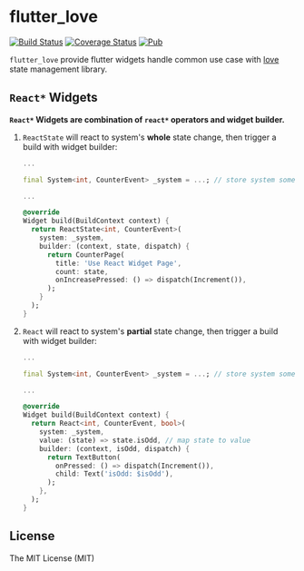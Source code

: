 # flutter_love

[![Build Status](https://github.com/LoveCommunity/flutter_love/workflows/Tests/badge.svg)](https://github.com/LoveCommunity/flutter_love/actions/workflows/tests.yml)
[![Coverage Status](https://img.shields.io/codecov/c/github/LoveCommunity/flutter_love/main.svg)](https://codecov.io/gh/LoveCommunity/flutter_love)
[![Pub](https://img.shields.io/pub/v/flutter_love)](https://pub.dev/packages/flutter_love)

`flutter_love` provide flutter widgets handle common use case with [love] state management library.

## `React*` Widgets

**`React*` Widgets are combination of `react*` operators and widget builder.**

  1. `ReactState` will react to system's **whole** state change, then trigger a build with widget builder:
  
     ```dart
     ...

     final System<int, CounterEvent> _system = ...; // store system somewhere

     ...

     @override
     Widget build(BuildContext context) {
       return ReactState<int, CounterEvent>(
         system: _system,
         builder: (context, state, dispatch) {
           return CounterPage(
             title: 'Use React Widget Page',
             count: state,
             onIncreasePressed: () => dispatch(Increment()),
           );
         }
       );
     }
     ```

  2. `React` will react to system's **partial** state change, then trigger a build with widget builder:
  
     ```dart
     ...

     final System<int, CounterEvent> _system = ...; // store system somewhere

     ...

     @override
     Widget build(BuildContext context) {
       return React<int, CounterEvent, bool>(
         system: _system,
         value: (state) => state.isOdd, // map state to value
         builder: (context, isOdd, dispatch) {
           return TextButton(
             onPressed: () => dispatch(Increment()),
             child: Text('isOdd: $isOdd'),
           );
         },
       );
     }
     ```

## License

The MIT License (MIT)

[love]:https://pub.dev/packages/love
